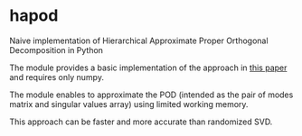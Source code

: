 # hapod
Naive implementation of Hierarchical Approximate Proper Orthogonal Decomposition in Python

The module provides a basic implementation of the approach in [this paper](https://doi.org/10.1137/16M1085413) and requires only numpy.

The module enables to approximate the POD (intended as the pair of modes matrix and singular values array) using limited working memory.

This approach can be faster and more accurate than randomized SVD.
